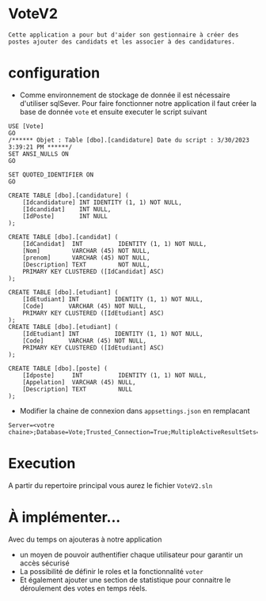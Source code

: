 # VoteV2
    Cette application a pour but d'aider son gestionnaire à créer des postes ajouter des candidats et les associer à des candidatures.
# configuration
+ Comme environnement de stockage de donnée il est nécessaire d'utiliser sqlSever.
Pour faire fonctionner notre application il faut créer la base de donnée `vote` et ensuite executer le script suivant
```
USE [Vote]
GO
/****** Objet : Table [dbo].[candidature] Date du script : 3/30/2023 3:39:21 PM ******/
SET ANSI_NULLS ON
GO

SET QUOTED_IDENTIFIER ON
GO

CREATE TABLE [dbo].[candidature] (
    [Idcandidature] INT IDENTITY (1, 1) NOT NULL,
    [Idcandidat]    INT NULL,
    [IdPoste]       INT NULL
);

CREATE TABLE [dbo].[candidat] (
    [IdCandidat]  INT          IDENTITY (1, 1) NOT NULL,
    [Nom]         VARCHAR (45) NOT NULL,
    [prenom]      VARCHAR (45) NOT NULL,
    [Description] TEXT         NOT NULL,
    PRIMARY KEY CLUSTERED ([IdCandidat] ASC)
);

CREATE TABLE [dbo].[etudiant] (
    [IdEtudiant] INT          IDENTITY (1, 1) NOT NULL,
    [Code]       VARCHAR (45) NOT NULL,
    PRIMARY KEY CLUSTERED ([IdEtudiant] ASC)
);
CREATE TABLE [dbo].[etudiant] (
    [IdEtudiant] INT          IDENTITY (1, 1) NOT NULL,
    [Code]       VARCHAR (45) NOT NULL,
    PRIMARY KEY CLUSTERED ([IdEtudiant] ASC)
);

CREATE TABLE [dbo].[poste] (
    [Idposte]     INT          IDENTITY (1, 1) NOT NULL,
    [Appelation]  VARCHAR (45) NULL,
    [Description] TEXT         NULL
);
```

+ Modifier la chaine de connexion dans `appsettings.json` en remplacant 
```
Server=<votre chaine>;Database=Vote;Trusted_Connection=True;MultipleActiveResultSets=true"
  ```
  
# Execution
A partir du repertoire principal vous aurez le fichier `VoteV2.sln`
# À implémenter...

Avec du temps on ajouteras à notre application 
+ un moyen de pouvoir authentifier chaque utilisateur pour garantir un accès sécurisé
+ La possibilité de définir le roles et la fonctionnalité `voter`
+ Et également ajouter une section de statistique pour connaitre le déroulement des votes en temps réels.










